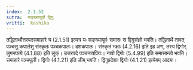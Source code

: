 ```yaml
---
index:  2.1.52
sutra:  सङ्ख्यापूर्वो द्विगुः
vritti:  kashika 
---
```


तद्धितार्थौत्तरपदसमाहारे च (2.1.51) इत्यत्र यः सङ्ख्यापूर्वः समासः स द्विगुसंज्ञो भवति। तद्धितार्थे तावत् पञ्चसु कपालेशु संस्कृतः पञ्चकपालः। दशकपालः। संस्कृतं भक्षाः (4.2.16) इति इह अण्, तस्य द्विगोर् लुगनपत्ये (4.1.88) इति लुक्। उत्तरपदे पञ्चनावप्रियः। नावो द्विगोः (5.4.99) इति समासान्तो भवति। समाहारे पञ्चपूली। द्विगोः (4.1.21) इति ङीब् भवति। द्विगुप्रदेशाः द्विगोः (4.1.21) इत्येवम् आदयः।


